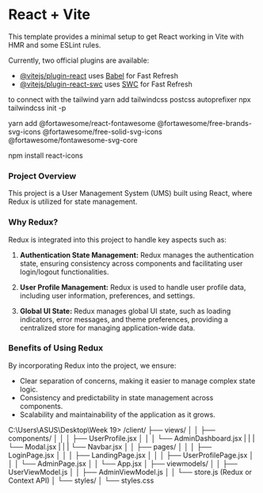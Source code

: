 # React + Vite

This template provides a minimal setup to get React working in Vite with HMR and some ESLint rules.

Currently, two official plugins are available:

- [@vitejs/plugin-react](https://github.com/vitejs/vite-plugin-react/blob/main/packages/plugin-react/README.md) uses [Babel](https://babeljs.io/) for Fast Refresh
- [@vitejs/plugin-react-swc](https://github.com/vitejs/vite-plugin-react-swc) uses [SWC](https://swc.rs/) for Fast Refresh

to connect with the tailwind
yarn add tailwindcss postcss autoprefixer
npx tailwindcss init -p


yarn add @fortawesome/react-fontawesome @fortawesome/free-brands-svg-icons @fortawesome/free-solid-svg-icons @fortawesome/fontawesome-svg-core

npm install react-icons






### Project Overview

This project is a User Management System (UMS) built using React, where Redux is utilized for state management.

### Why Redux?

Redux is integrated into this project to handle key aspects such as:

1. **Authentication State Management:** Redux manages the authentication state, ensuring consistency across components and facilitating user login/logout functionalities.

2. **User Profile Management:** Redux is used to handle user profile data, including user information, preferences, and settings.

3. **Global UI State:** Redux manages global UI state, such as loading indicators, error messages, and theme preferences, providing a centralized store for managing application-wide data.

### Benefits of Using Redux

By incorporating Redux into the project, we ensure:

- Clear separation of concerns, making it easier to manage complex state logic.
- Consistency and predictability in state management across components.
- Scalability and maintainability of the application as it grows.


 C:\Users\ASUS\Desktop\Week 19>
/client/
       ├── views/
       │   │   ├── components/
       │   │   │   ├── UserProfile.jsx
       │   │   │   └── AdminDashboard.jsx
       |   |   |   └── Modal.jsx
       |   |   |   └── Navbar.jsx
       │   │   ├── pages/
       │   │   │   ├── LoginPage.jsx
       │   │   │   ├── LandingPage.jsx
       │   │   │   ├── UserProfilePage.jsx
       │   │   │   └── AdminPage.jsx
       │   │   └── App.jsx
       │   ├── viewmodels/
       │   │   ├── UserViewModel.js
       │   │   ├── AdminViewModel.js
       │   │   └── store.js (Redux or Context API)
       │   └── styles/
       │       └── styles.css
